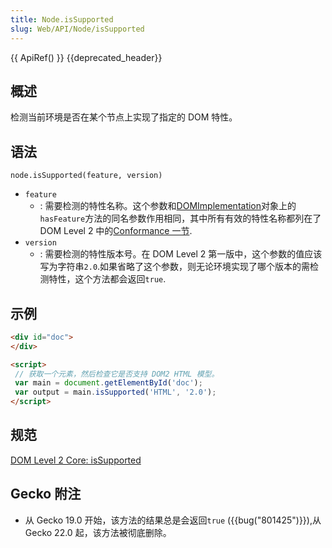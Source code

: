 ```yaml
---
title: Node.isSupported
slug: Web/API/Node/isSupported
---
```


{{ ApiRef() }} {{deprecated_header}}

## 概述

检测当前环境是否在某个节点上实现了指定的 DOM 特性。

## 语法

```plain
node.isSupported(feature, version)
```

- `feature`
  - : 需要检测的特性名称。这个参数和[DOMImplementation](/zh-CN/docs/DOM/document.implementation)对象上的`hasFeature`方法的同名参数作用相同，其中所有有效的特性名称都列在了 DOM Level 2 中的[Conformance 一节](http://www.w3.org/TR/DOM-Level-2-Core/introduction.html#ID-Conformance).
- `version`
  - : 需要检测的特性版本号。在 DOM Level 2 第一版中，这个参数的值应该写为字符串`2.0`.如果省略了这个参数，则无论环境实现了哪个版本的需检测特性，这个方法都会返回`true`.

## 示例

```html
<div id="doc">
</div>

<script>
 // 获取一个元素，然后检查它是否支持 DOM2 HTML 模型。
 var main = document.getElementById('doc');
 var output = main.isSupported('HTML', '2.0');
</script>
```

## 规范

[DOM Level 2 Core: isSupported](http://www.w3.org/TR/DOM-Level-2-Core/core.html#Level-2-Core-Node-supports)

## Gecko 附注

- 从 Gecko 19.0 开始，该方法的结果总是会返回`true` ({{bug("801425")}}),从 Gecko 22.0 起，该方法被彻底删除。
